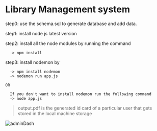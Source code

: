 # Library Management system 

step0: use the schema.sql to generate database and add data.

step1:  install node js latest version


step2: install all the node modules by running the command 

      -> npm install 


step3: install nodemon by 

      -> npm install nodemon 
      -> nodemon run app.js

    OR

      If you don't want to install nodemon run the following command 
      -> node app.js


> output.pdf is the generated id card of a particular user that gets stored in the local machine storage

![adminDash](https://github.com/DanishSofii/DBMS-Project/assets/146963321/6fd4bb63-688b-44c0-a31f-cb5119b51584)
